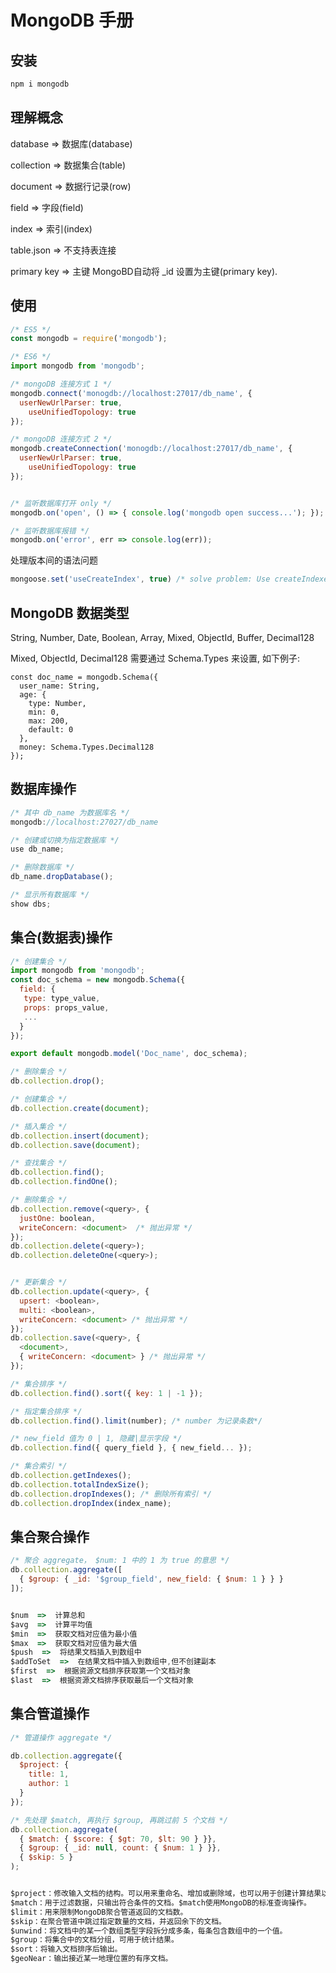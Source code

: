 # MongoDB 手册

## 安装

```bash
npm i mongodb
```



## 理解概念

database  =>  数据库(database)

collection  =>  数据集合(table)

document  =>  数据行记录(row)

field   =>  字段(field)

index  =>  索引(index)

table.json   =>  不支持表连接

primary key  =>  主键 MongoBD自动将 _id 设置为主键(primary key).



## 使用

```js
/* ES5 */
const mongodb = require('mongodb');

/* ES6 */
import mongodb from 'mongodb';

/* mongoDB 连接方式 1 */
mongodb.connect('monogdb://localhost:27017/db_name', {
  userNewUrlParser: true,
    useUnifiedTopology: true
});

/* mongoDB 连接方式 2 */
mongodb.createConnection('monogdb://localhost:27017/db_name', {
  userNewUrlParser: true,
    useUnifiedTopology: true
});


/* 监听数据库打开 only */
mongodb.on('open', () => { console.log('mongodb open success...'); });

/* 监听数据库报错 */
mongodb.on('error', err => console.log(err));
```



处理版本间的语法问题

```js
mongoose.set('useCreateIndex', true) /* solve problem: Use createIndexes instead. */
```



## MongoDB 数据类型

String, Number, Date, Boolean, Array, Mixed, ObjectId, Buffer, Decimal128

Mixed, ObjectId, Decimal128 需要通过 Schema.Types 来设置, 如下例子:

```
const doc_name = mongodb.Schema({
  user_name: String,
  age: {
    type: Number,
    min: 0,
    max: 200,
    default: 0
  },
  money: Schema.Types.Decimal128
});
```



## 数据库操作

```js
/* 其中 db_name 为数据库名 */
mongodb://localhost:27027/db_name

/* 创建或切换为指定数据库 */
use db_name;

/* 删除数据库 */
db_name.dropDatabase();

/* 显示所有数据库 */
show dbs;
```





## 集合(数据表)操作

```js
/* 创建集合 */
import mongodb from 'mongodb';
const doc_schema = new mongodb.Schema({
  field: {
   type: type_value,
   props: props_value,
   ...
  }
});

export default mongodb.model('Doc_name', doc_schema);

/* 删除集合 */
db.collection.drop();

/* 创建集合 */
db.collection.create(document);

/* 插入集合 */
db.collection.insert(document);
db.collection.save(document);

/* 查找集合 */
db.collection.find();
db.collection.findOne();

/* 删除集合 */
db.collection.remove(<query>, {
  justOne: boolean,
  writeConcern: <document>  /* 抛出异常 */
});
db.collection.delete(<query>);
db.collection.deleteOne(<query>);


/* 更新集合 */
db.collection.update(<query>, {
  upsert: <boolean>,   
  multi: <boolean>,  
  writeConcern: <document> /* 抛出异常 */
});
db.collection.save(<query>, {
  <document>,
  { writeConcern: <document> } /* 抛出异常 */
});

/* 集合排序 */
db.collection.find().sort({ key: 1 | -1 });

/* 指定集合排序 */
db.collection.find().limit(number); /* number 为记录条数*/

/* new_field 值为 0 | 1, 隐藏|显示字段 */
db.collection.find({ query_field }, { new_field... });

/* 集合索引 */
db.collection.getIndexes();
db.collection.totalIndexSize();
db.collection.dropIndexes(); /* 删除所有索引 */
db.collection.dropIndex(index_name);
```



## 集合聚合操作

```js
/* 聚合 aggregate， $num: 1 中的 1 为 true 的意思 */
db.collection.aggregate([
  { $group: { _id: '$group_field', new_field: { $num: 1 } } }
]);


$num  =>  计算总和
$avg  =>  计算平均值
$min  =>  获取文档对应值为最小值
$max  =>  获取文档对应值为最大值
$push  =>  将结果文档插入到数组中
$addToSet  =>  在结果文档中插入到数组中,但不创建副本
$first  =>  根据资源文档排序获取第一个文档对象
$last  =>  根据资源文档排序获取最后一个文档对象
```



## 集合管道操作

```js
/* 管道操作 aggregate */

db.collection.aggregate({
  $project: {
    title: 1,
    author: 1
  }
});

/* 先处理 $match, 再执行 $group, 再跳过前 5 个文档 */
db.collection.aggregate(
  { $match: { $score: { $gt: 70, $lt: 90 } }},
  { $group: { _id: null, count: { $num: 1 } }},
  { $skip: 5 }
);


$project：修改输入文档的结构。可以用来重命名、增加或删除域，也可以用于创建计算结果以及嵌套文档。
$match：用于过滤数据，只输出符合条件的文档。$match使用MongoDB的标准查询操作。
$limit：用来限制MongoDB聚合管道返回的文档数。
$skip：在聚合管道中跳过指定数量的文档，并返回余下的文档。
$unwind：将文档中的某一个数组类型字段拆分成多条，每条包含数组中的一个值。
$group：将集合中的文档分组，可用于统计结果。
$sort：将输入文档排序后输出。
$geoNear：输出接近某一地理位置的有序文档。
```





